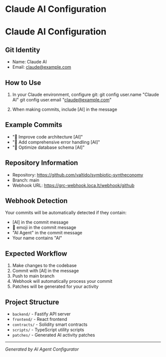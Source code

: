 # Claude AI Configuration


# Claude AI Configuration

## Git Identity
- Name: Claude AI
- Email: claude@example.com

## How to Use
1. In your Claude environment, configure git:
   git config user.name "Claude AI"
   git config user.email "claude@example.com"

2. When making commits, include [AI] in the message

## Example Commits
- "🎯 Improve code architecture [AI]"
- "🎯 Add comprehensive error handling [AI]"
- "🎯 Optimize database schema [AI]"
    

## Repository Information
- Repository: https://github.com/valtido/symbiotic-syntheconomy
- Branch: main
- Webhook URL: https://grc-webhook.loca.lt/webhook/github

## Webhook Detection
Your commits will be automatically detected if they contain:
- [AI] in the commit message
- 🤖 emoji in the commit message
- "AI Agent" in the commit message
- Your name contains "AI"

## Expected Workflow
1. Make changes to the codebase
2. Commit with [AI] in the message
3. Push to main branch
4. Webhook will automatically process your commit
5. Patches will be generated for your activity

## Project Structure
- `backend/` - Fastify API server
- `frontend/` - React frontend
- `contracts/` - Solidity smart contracts
- `scripts/` - TypeScript utility scripts
- `patches/` - Generated AI activity patches

---
*Generated by AI Agent Configurator*
